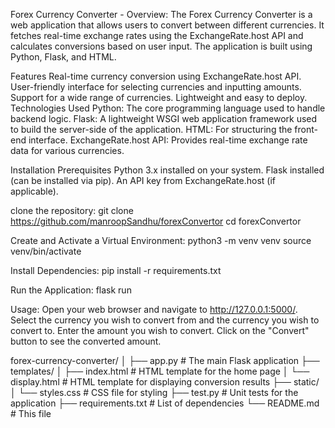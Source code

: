 Forex Currency Converter -
Overview: 
The Forex Currency Converter is a web application that allows users to convert between different currencies. It fetches real-time exchange rates using the ExchangeRate.host API and calculates conversions based on user input. The application is built using Python, Flask, and HTML.

Features
Real-time currency conversion using ExchangeRate.host API.
User-friendly interface for selecting currencies and inputting amounts.
Support for a wide range of currencies.
Lightweight and easy to deploy.
Technologies Used
Python: The core programming language used to handle backend logic.
Flask: A lightweight WSGI web application framework used to build the server-side of the application.
HTML: For structuring the front-end interface.
ExchangeRate.host API: Provides real-time exchange rate data for various currencies.


Installation
Prerequisites
Python 3.x installed on your system.
Flask installed (can be installed via pip).
An API key from ExchangeRate.host (if applicable).


clone the repository:
git clone https://github.com/manroopSandhu/forexConvertor
cd forexConvertor

Create and Activate a Virtual Environment:
python3 -m venv venv
source venv/bin/activate

Install Dependencies:
pip install -r requirements.txt

Run the Application:
flask run

Usage:
Open your web browser and navigate to http://127.0.0.1:5000/.
Select the currency you wish to convert from and the currency you wish to convert to.
Enter the amount you wish to convert.
Click on the "Convert" button to see the converted amount.

forex-currency-converter/
│
├── app.py               # The main Flask application
├── templates/
│   ├── index.html       # HTML template for the home page
│   └── display.html     # HTML template for displaying conversion results
├── static/
│   └── styles.css       # CSS file for styling
├── test.py              # Unit tests for the application
├── requirements.txt     # List of dependencies
└── README.md            # This file
